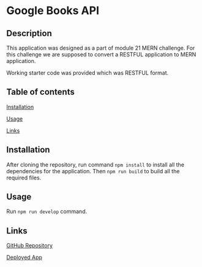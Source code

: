 # Google Books API

## Description

This application was designed as a part of module 21 MERN challenge. For this challenge we are supposed to convert a RESTFUL application to MERN application.

Working starter code was provided which was RESTFUL format.


## Table of contents

[Installation](#installation)

[Usage](#usage)

[Links](#links)


## Installation

After cloning the repository, run command `npm install` to install all the dependencies for the application. Then `npm run build` to build all the required files. 


## Usage

Run `npm run develop` command. 


## Links

[GitHub Repository](https://github.com/Pooja3093/turbo-octo-fiesta.git)

[Deployed App](https://polar-reaches-75602.herokuapp.com/)
